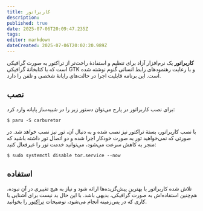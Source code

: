 ```yaml
---
title: کاربراتور
description: 
published: true
date: 2025-07-06T20:09:47.235Z
tags: 
editor: markdown
dateCreated: 2025-07-06T20:02:20.989Z
---
```


**کاربراتور** یک نرم‌افزار آزاد برای تنظیم و استفادهٔ راحت‌تر از تراکتور به صورت گرافیکی است که با کتابخانهٔ گرافیکی GTK و با رعایت رهنمودهای رابط انسانی گنوم نوشته شده است. این برنامه قابلیت اجرا در حالت‌های رایانهٔ شخصی و تلفن را دارد.

## نصب

برای نصب کاربراتور در پارچ می‌توان دستور زیر را در شبیه‌ساز پایانه وارد کرد:

```
$ paru -S carburetor
```

با نصب کاربراتور، بستهٔ تراکتور نیز نصب شده و به دنبال آن، تور نیز نصب خواهد شد. در صورتی که نمی‌خواهید تور به صورت خودکار اجرا شده و دو اتصال تور داشته باشید که منجر به کاهش سرعت می‌شود، می‌توانید خدمت تور را غیرفعال کنید:

```
$ sudo systemctl disable tor.service --now
```

## استفاده

تلاش شده کاربراتور با بهترین پیش‌گزیده‌ها ارائه شود و نیاز به هیچ تغییری در آن نبوده، هم‌چنین استفاده‌اش به صورت گرافیکی، بدیهی باشد. با این حال بد نیست برای آشنایی با کاری که در پس‌زمینه انجام می‌شود، توضیحات [تراکتور](/fa/tractor) را بخوانید.